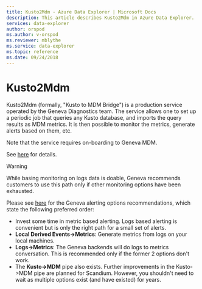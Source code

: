 ```yaml
---
title: Kusto2Mdm - Azure Data Explorer | Microsoft Docs
description: This article describes Kusto2Mdm in Azure Data Explorer.
services: data-explorer
author: orspod
ms.author: v-orspod
ms.reviewer: mblythe
ms.service: data-explorer
ms.topic: reference
ms.date: 09/24/2018
---
```

# Kusto2Mdm

Kusto2Mdm (formally, "Kusto to MDM Bridge") is a production service operated
by the Geneva Diagnostics team. The service allows one to set up a periodic
job that queries any Kusto database, and imports the query results as MDM
metrics. It is then possible to monitor the metrics, generate alerts based
on them, etc. 

Note that the service requires on-boarding to Geneva MDM.

See [here](https://jarvis.dc.ad.msft.net/?page=documents&section=35825bbb-09d7-4734-934f-658802a93d39&id=6117d983-f7ff-4356-812f-1ef87d632fea#/)
for details.

> [!WARNING]
> While basing monitoring on logs data is doable, Geneva recommends customers to
> use this path only if other monitoring options have been exhausted.

Please see
[here](https://jarvis.dc.ad.msft.net/?page=documents&section=f787c5ad-c22e-48aa-898a-1a042632f9d1&id=f6de9cfb-0e6b-4a65-8232-7959d338eabc)
for the Geneva alerting options recommendations, which state the following
preferred order:
* Invest some time in metric based alerting. Logs based alerting is convenient but is only the right path for a small set of alerts.
* **Local Derived Events-&gt;Metrics**: Generate metrics from logs on your local machines.
* **Logs-&gt;Metrics**: The Geneva backends will do logs to metrics conversation. This is recommended only if the former 2 options don't work.
* The **Kusto-&gt;MDM** pipe also exists. Further improvements in the Kusto->MDM pipe are planned for Scandium. However, you shouldn't need to wait as multiple options exist (and have existed) for years.